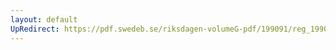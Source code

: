 ```yaml
---
layout: default
UpRedirect: https://pdf.swedeb.se/riksdagen-volumeG-pdf/199091/reg_199091/reg_199091_0230.pdf
---
```

